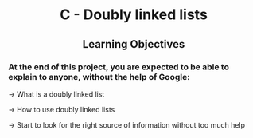 <h1 align=center>C - Doubly linked lists</h1>
<h2 align=center>Learning Objectives</h2>

<h3>At the end of this project, you are expected to be able to explain to anyone, without the help of Google:</h3>

→ What is a doubly linked list

→ How to use doubly linked lists

→ Start to look for the right source of information without too much help
